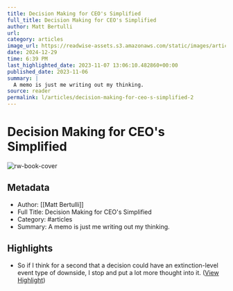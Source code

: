 ```yaml
---
title: Decision Making for CEO's Simplified
full_title: Decision Making for CEO's Simplified
author: Matt Bertulli
url: 
category: articles
image_url: https://readwise-assets.s3.amazonaws.com/static/images/article3.5c705a01b476.png
date: 2024-12-29
time: 6:39 PM
last_highlighted_date: 2023-11-07 13:06:10.482860+00:00
published_date: 2023-11-06
summary: |
  A memo is just me writing out my thinking.
source: reader
permalink: l/articles/decision-making-for-ceo-s-simplified-2
---
```

# Decision Making for CEO's Simplified

![rw-book-cover](https://readwise-assets.s3.amazonaws.com/static/images/article3.5c705a01b476.png)

## Metadata
- Author: [[Matt Bertulli]]
- Full Title: Decision Making for CEO's Simplified
- Category: #articles
- Summary: A memo is just me writing out my thinking.

## Highlights
- So if I think for a second that a decision could have an extinction-level event type of downside, I stop and put a lot more thought into it. ([View Highlight](https://read.readwise.io/read/01hemy7wph1r4d8dqcx23xvrw6))


